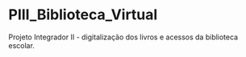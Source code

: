 # PIII_Biblioteca_Virtual
Projeto Integrador II - digitalização dos livros e acessos da biblioteca escolar.
